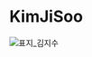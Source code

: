 # KimJiSoo
![표지_김지수](https://user-images.githubusercontent.com/60260284/113490314-2f3f0880-9504-11eb-93aa-a5b93f8f9b52.png)

